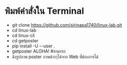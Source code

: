# พิมพ์คำสั่งใน Terminal

- git clone https://github.com/sirinapa1740/linux-lab.git
- cd linux-lab
- cd linux-cli
- cd getposter
- pip install -U --user .
- getposter ALOHA!
#สามารถ 
- ดึงรูปภาพ poster ภาพต่างๆได้จาก Web ที่ต้องการได้
